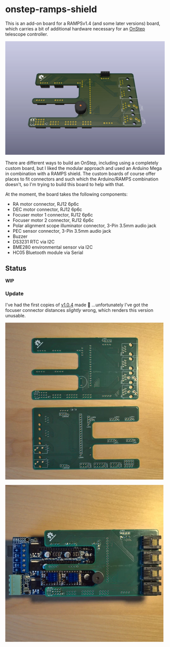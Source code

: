 # onstep-ramps-shield

This is an add-on board for a RAMPSv1.4 (and some later versions) board, which
carries a bit of additional hardware necessary for an
[OnStep](https://github.com/hjd1964/OnStep)
telescope controller.

![screenshot](./img/screenshot.webp)

There are different ways to build an OnStep, including using a completely custom
board, but I liked the modular approach and used an Arduino Mega in combination
with a RAMPS shield. The custom boards of course offer places to fit connectors
and such which the Arduino/RAMPS combination doesn't, so I'm trying to build
this board to help with that.

At the moment, the board takes the following components:
- RA motor connector, RJ12 6p6c
- DEC motor connector, RJ12 6p6c
- Focuser motor 1 connector, RJ12 6p6c
- Focuser motor 2 connector, RJ12 6p6c
- Polar alignment scope illuminator connector, 3-Pin 3.5mm audio jack
- PEC sensor connector, 3-Pin 3.5mm audio jack
- Buzzer
- DS3231 RTC via I2C
- BME280 environmental sensor via I2C
- HC05 Bluetooth module via Serial

## Status

**WIP**

### Update

I've had the first copies of [v1.0.4](https://github.com/philipgatzka/onstep-ramps-shield/releases/tag/v1.0.4)
made 🎉 ...unfortunately I've got the focuser connector distances _slightly_
wrong, which renders this version unusable.

![overview](./img/overview.webp)

![assembly](./img/assembly.webp)

